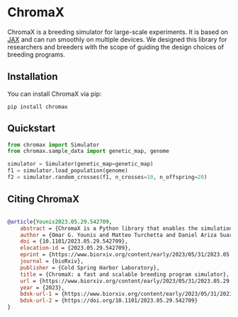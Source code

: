 # ChromaX

ChromaX is a breeding simulator for large-scale experiments. It is based on [JAX](https://github.com/google/jax) and can run smoothly on multiple devices. We designed this library for researchers and breeders with the scope of guiding the design choices of breeding programs.

## Installation

You can install ChromaX via pip:

```batch
pip install chromax
```

## Quickstart

```python
from chromax import Simulator
from chromax.sample_data import genetic_map, genome

simulator = Simulator(genetic_map=genetic_map)
f1 = simulator.load_population(genome)
f2 = simulator.random_crosses(f1, n_crosses=10, n_offspring=20)
```

## Citing ChromaX

```bibtex

@article{Younis2023.05.29.542709,
	abstract = {ChromaX is a Python library that enables the simulation of genetic recombination, genomic estimated breeding value calculations, and selection processes. By utilizing GPU processing, it can perform these simulations up to two orders of magnitude faster than existing tools with standard hardware. This offers breeders and scientists new opportunities to simulate genetic gain and optimize breeding schemes.},
	author = {Omar G. Younis and Matteo Turchetta and Daniel Ariza Suarez and Steven Yates and Bruno Studer and Ioannis N. Athanasiadis and Andreas Krause and Joachim M. Buhmann and Luca Corinzia},
	doi = {10.1101/2023.05.29.542709},
	elocation-id = {2023.05.29.542709},
	eprint = {https://www.biorxiv.org/content/early/2023/05/31/2023.05.29.542709.1.full.pdf},
	journal = {bioRxiv},
	publisher = {Cold Spring Harbor Laboratory},
	title = {ChromaX: a fast and scalable breeding program simulator},
	url = {https://www.biorxiv.org/content/early/2023/05/31/2023.05.29.542709.1},
	year = {2023},
	bdsk-url-1 = {https://www.biorxiv.org/content/early/2023/05/31/2023.05.29.542709.1},
	bdsk-url-2 = {https://doi.org/10.1101/2023.05.29.542709}
}
```
